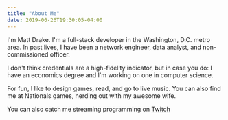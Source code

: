 ```yaml
---
title: "About Me"
date: 2019-06-26T19:30:05-04:00
---
```


I'm Matt Drake. I'm a full-stack developer in the Washington, D.C. metro area.
In past lives, I have been a network engineer, data analyst, and
non-commissioned officer.

I don't think credentials are a high-fidelity indicator, but in case you do: I
have an economics degree and I'm working on one in computer science.

For fun, I like to design games, read, and go to live music. You can also find
me at Nationals games, nerding out with my awesome wife.

You can also catch me streaming programming on [Twitch](https://twitch.tv/mdrakedev)
